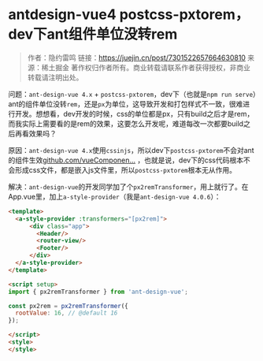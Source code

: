 # antdesign-vue4 postcss-pxtorem，dev下ant组件单位没转rem

> 作者：隐约雷鸣
> 链接：https://juejin.cn/post/7301522657664630810
> 来源：稀土掘金
> 著作权归作者所有。商业转载请联系作者获得授权，非商业转载请注明出处。

问题：`ant-design-vue 4.x` + `postcss-pxtorem`，dev下（也就是`npm run serve`）ant的组件单位没转`rem`，还是`px`为单位，这导致开发和打包样式不一致，很难进行开发。想想看，dev开发的时候，css的单位都是px，只有build之后才是rem，而我实际上需要看的是rem的效果，这要怎么开发呢，难道每改一次都要build之后再看效果吗？

原因：`ant-design-vue 4.x`使用`cssinjs`，所以dev下`postcss-pxtorem`不会对ant的组件生效[github.com/vueComponen…](https://link.juejin.cn/?target=https%3A%2F%2Fgithub.com%2FvueComponent%2Fant-design-vue-nuxt%2Fissues%2F11) ，也就是说，dev下的css代码根本不会形成css文件，都是嵌入js文件里，所以`postcss-pxtorem`根本无从作用。

解决：`ant-design-vue`的开发同学加了个`px2remTransformer`，用上就行了。在App.vue里，加上`a-style-provider`（我是`ant-design-vue 4.0.6`）：

```html
<template>
  <a-style-provider :transformers="[px2rem]">
      <div class="app">
        <Header/>
        <router-view/>
        <Footer/>
      </div>
  </a-style-provider>
</template>

<script setup>
import { px2remTransformer } from 'ant-design-vue';

const px2rem = px2remTransformer({
  rootValue: 16, // @default 16
});

</script>
<style>
</style>
```